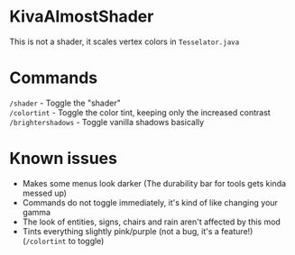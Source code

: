 # KivaAlmostShader
This is not a shader, it scales vertex colors in `Tesselator.java`

# Commands
`/shader` - Toggle the "shader"\
`/colortint` - Toggle the color tint, keeping only the increased contrast\
`/brightershadows` - Toggle vanilla shadows basically

# Known issues
- Makes some menus look darker (The durability bar for tools gets kinda messed up)
- Commands do not toggle immediately, it's kind of like changing your gamma
- The look of entities, signs, chairs and rain aren't affected by this mod
- Tints everything slightly pink/purple (not a bug, it's a feature!) (`/colortint` to toggle)
